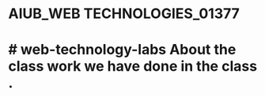 <h1><b>AIUB_WEB TECHNOLOGIES_01377</b><h1>
# web-technology-labs
About the class work we have done in the class .
